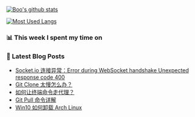
[![Boo's github stats](https://github-readme-stats.vercel.app/api?username=0xAiKang)](https://github.com/anuraghazra/github-readme-stats)


[![Most Used Langs](https://github-readme-stats.vercel.app/api/top-langs/?username=0xAiKang)](https://github.com/anuraghazra/github-readme-stats)

### 📊 This week I spent my time on
<!--START_SECTION:waka-->
<!--END_SECTION:waka-->

### 📕 Latest Blog Posts
<!-- BLOG-POST-LIST:START -->
- [Socket.io 连接异常：Error during WebSocket handshake Unexpected response code 400](https://www.0x2beace.com/socket-io-connection-exception-error-during-webSocket-handshake-unexpected-response-code-400/)
- [Git Clone 太慢怎么办？](https://www.0x2beace.com/what-should-I-do-if-git-clone-is-too-slow/)
- [如何让终端命令走代理？](https://www.0x2beace.com/how-to-make-terminal-commands-go-through-proxy/)
- [Git Pull 命令详解](https://www.0x2beace.com/detailed-git-pull-command/)
- [Win10 如何卸载 Arch Linux](https://www.0x2beace.com/how-to-uninstall-wsl-linux-subsystem-in-win-10/)
<!-- BLOG-POST-LIST:END -->

